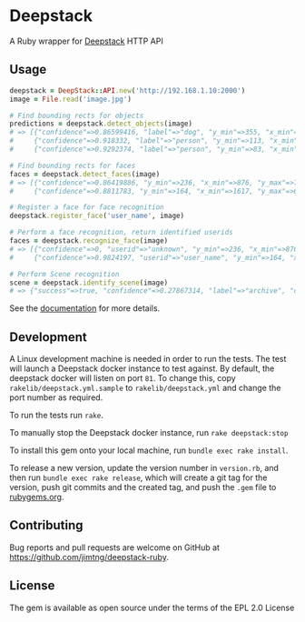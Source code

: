 # Deepstack

A Ruby wrapper for [Deepstack](https://www.deepstack.cc/) HTTP API

## Usage

```ruby
deepstack = DeepStack::API.new('http://192.168.1.10:2000')
image = File.read('image.jpg')

# Find bounding rects for objects
predictions = deepstack.detect_objects(image) 
# => [{"confidence"=>0.86599416, "label"=>"dog", "y_min"=>355, "x_min"=>648, "y_max"=>540, "x_max"=>797},
#     {"confidence"=>0.918332, "label"=>"person", "y_min"=>113, "x_min"=>442, "y_max"=>524, "x_max"=>601},
#     {"confidence"=>0.9292374, "label"=>"person", "y_min"=>83, "x_min"=>294, "y_max"=>521, "x_max"=>447}]

# Find bounding rects for faces
faces = deepstack.detect_faces(image)
# => [{"confidence"=>0.86419886, "y_min"=>236, "x_min"=>876, "y_max"=>730, "x_max"=>1203},
#     {"confidence"=>0.8811783, "y_min"=>164, "x_min"=>1617, "y_max"=>692, "x_max"=>1985}]

# Register a face for face recognition
deepstack.register_face('user_name', image)

# Perform a face recognition, return identified userids
faces = deepstack.recognize_face(image)
# => [{"confidence"=>0, "userid"=>"unknown", "y_min"=>236, "x_min"=>876, "y_max"=>730, "x_max"=>1203},
#     {"confidence"=>0.9824197, "userid"=>"user_name", "y_min"=>164, "x_min"=>1617, "y_max"=>692, "x_max"=>1985}]

# Perform Scene recognition
scene = deepstack.identify_scene(image)
# => {"success"=>true, "confidence"=>0.27867314, "label"=>"archive", "duration"=>0}
```

See the [documentation](https://www.rubydoc.info/gems/deepstack) for more details.

## Development

A Linux development machine is needed in order to run the tests. The test will launch a Deepstack docker instance
to test against. By default, the deepstack docker will listen on port `81`. To change this, copy `rakelib/deepstack.yml.sample` to `rakelib/deepstack.yml` 
and change the port number as required.

To run the tests run `rake`.

To manually stop the Deepstack docker instance, run `rake deepstack:stop`

To install this gem onto your local machine, run `bundle exec rake install`. 

To release a new version, update the version number in `version.rb`, and then run `bundle exec rake release`, 
which will create a git tag for the version, push git commits and the created tag, and push 
the `.gem` file to [rubygems.org](https://rubygems.org).

## Contributing

Bug reports and pull requests are welcome on GitHub at https://github.com/jimtng/deepstack-ruby.

## License

The gem is available as open source under the terms of the EPL 2.0 License

